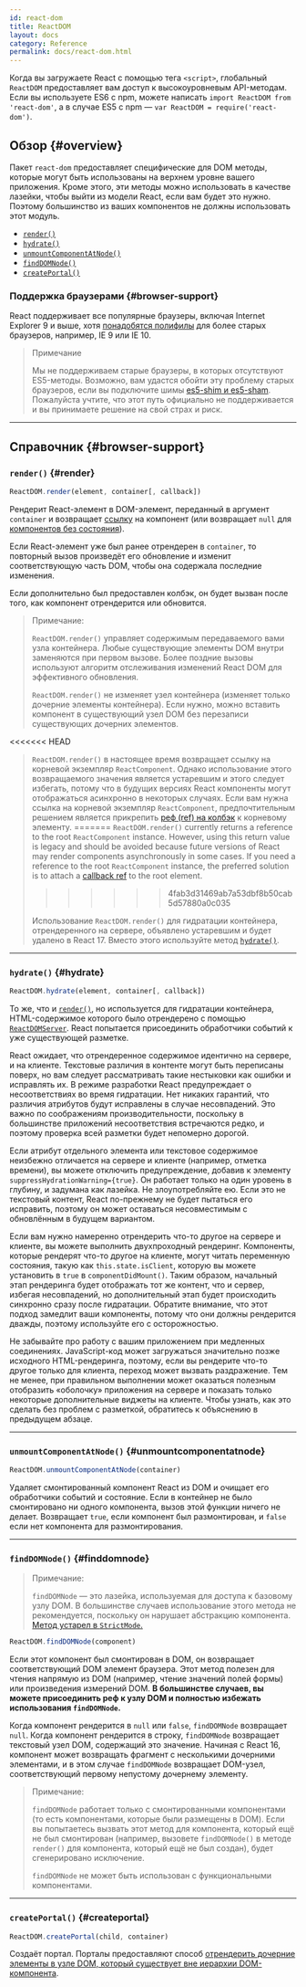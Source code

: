 ```yaml
---
id: react-dom
title: ReactDOM
layout: docs
category: Reference
permalink: docs/react-dom.html
---
```


Когда вы загружаете React с помощью тега `<script>`, глобальный `ReactDOM` предоставляет вам доступ к высокоуровневым API-методам. Если вы используете ES6 с npm, можете написать `import ReactDOM from 'react-dom'`, а в случае ES5 с npm — `var ReactDOM = require('react-dom')`.

## Обзор {#overview}

Пакет `react-dom` предоставляет специфические для DOM методы, которые могут быть использованы на верхнем уровне вашего приложения. Кроме этого, эти методы можно использовать в качестве лазейки, чтобы выйти из модели React, если вам будет это нужно. Поэтому большинство из ваших компонентов не должны использовать этот модуль.

- [`render()`](#render)
- [`hydrate()`](#hydrate)
- [`unmountComponentAtNode()`](#unmountcomponentatnode)
- [`findDOMNode()`](#finddomnode)
- [`createPortal()`](#createportal)

### Поддержка браузерами {#browser-support}

React поддерживает все популярные браузеры, включая Internet Explorer 9 и выше, хотя [понадобятся полифилы](/docs/javascript-environment-requirements.html) для более старых браузеров, например, IE 9 или IE 10.

> Примечание
>
> Мы не поддерживаем старые браузеры, в которых отсутствуют ES5-методы. Возможно, вам удастся обойти эту проблему старых браузеров, если вы подключите шимы [es5-shim и es5-sham](https://github.com/es-shims/es5-shim). Пожалуйста учтите, что этот путь официально не поддерживается и вы принимаете решение на свой страх и риск.

* * *

## Справочник {#browser-support}

### `render()` {#render}

```javascript
ReactDOM.render(element, container[, callback])
```

Рендерит React-элемент в DOM-элемент, переданный в аргумент `container` и возвращает [ссылку](/docs/more-about-refs.html) на компонент (или возвращает `null` для [компонентов без состояния](/docs/components-and-props.html#function-and-class-components)).

Если React-элемент уже был ранее отрендерен в `container`, то повторный вызов произведёт его обновление и изменит соответствующую часть DOM, чтобы она содержала последние изменения.

Если дополнительно был предоставлен колбэк, он будет вызван после того, как компонент отрендерится или обновится.

> Примечание:
>
> `ReactDOM.render()` управляет содержимым передаваемого вами узла контейнера. Любые существующие элементы DOM внутри заменяются при первом вызове. Более поздние вызовы используют алгоритм отслеживания изменений React DOM для эффективного обновления.
>
> `ReactDOM.render()` не изменяет узел контейнера (изменяет только дочерние элементы контейнера). Если нужно, можно вставить компонент в существующий узел DOM без перезаписи существующих дочерних элементов.
>
<<<<<<< HEAD
> `ReactDOM.render()` в настоящее время возвращает ссылку на корневой экземпляр `ReactComponent`. Однако использование этого возвращаемого значения является устаревшим
> и этого следует избегать, потому что в будущих версиях React компоненты могут отображаться асинхронно в некоторых случаях. Если вам нужна ссылка на корневой экземпляр `ReactComponent`, предпочтительным решением является прикрепить
> [реф (ref) на колбэк](/docs/more-about-refs.html#the-ref-callback-attribute) к корневому элементу.
=======
> `ReactDOM.render()` currently returns a reference to the root `ReactComponent` instance. However, using this return value is legacy
> and should be avoided because future versions of React may render components asynchronously in some cases. If you need a reference to the root `ReactComponent` instance, the preferred solution is to attach a
> [callback ref](/docs/refs-and-the-dom.html#callback-refs) to the root element.
>>>>>>> 4fab3d31469ab7a53dbf8b50cab5d57880a0c035
>
> Использование `ReactDOM.render()` для гидратации контейнера, отрендеренного на сервере, объявлено устаревшим и будет удалено в React 17. Вместо этого используйте метод [`hydrate()`](#hydrate).

* * *

### `hydrate()` {#hydrate}

```javascript
ReactDOM.hydrate(element, container[, callback])
```

То же, что и [`render()`](#render), но используется для гидратации контейнера, HTML-содержимое которого было отрендерено с помощью [`ReactDOMServer`](/docs/react-dom-server.html). React попытается присоединить обработчики событий к уже существующей разметке.

React ожидает, что отрендеренное содержимое идентично на сервере, и на клиенте. Текстовые различия в контенте могут быть переписаны поверх, но вам следует рассматривать такие нестыковки как ошибки и исправлять их. В режиме разработки React предупреждает о несоответствиях во время гидратации. Нет никаких гарантий, что различия атрибутов будут исправлены в случае несовпадений. Это важно по соображениям производительности, поскольку в большинстве приложений несоответствия встречаются редко, и поэтому проверка всей разметки будет непомерно дорогой.

Если атрибут отдельного элемента или текстовое содержимое неизбежно отличается на сервере и клиенте (например, отметка времени), вы можете отключить предупреждение, добавив к элементу `suppressHydrationWarning={true}`. Он работает только на один уровень в глубину, и задумана как лазейка. Не злоупотребляйте ею. Если это не текстовый контент, React по-прежнему не будет пытаться его исправить, поэтому он может оставаться несовместимым c обновлённым в будущем вариантом.

Если вам нужно намеренно отрендерить что-то другое на сервере и клиенте, вы можете выполнить двухпроходный рендеринг. Компоненты, которые рендерят что-то другое на клиенте, могут читать переменную состояния, такую как `this.state.isClient`, которую вы можете установить в `true` в `componentDidMount()`. Таким образом, начальный этап рендеринга будет отображать тот же контент, что и сервер, избегая несовпадений, но дополнительный этап будет происходить синхронно сразу после гидратации. Обратите внимание, что этот подход замедлит ваши компоненты, потому что они должны рендерится дважды, поэтому используйте его с осторожностью.

Не забывайте про работу с вашим приложением при медленных соединениях. JavaScript-код может загружаться значительно позже исходного HTML-рендеринга, поэтому, если вы рендерите что-то другое только для клиента, переход может вызвать раздражение. Тем не менее, при правильном выполнении может оказаться полезным отобразить «оболочку» приложения на сервере и показать только некоторые дополнительные виджеты на клиенте. Чтобы узнать, как это сделать без проблем с разметкой, обратитесь к объяснению в предыдущем абзаце.

* * *

### `unmountComponentAtNode()` {#unmountcomponentatnode}

```javascript
ReactDOM.unmountComponentAtNode(container)
```

Удаляет смонтированный компонент React из DOM и очищает его обработчики событий и состояние. Если в контейнер не было смонтировано ни одного компонента, вызов этой функции ничего не делает. Возвращает `true`, если компонент был размонтирован, и `false` если нет компонента для размонтирования.

* * *

### `findDOMNode()` {#finddomnode}

> Примечание:
>
> `findDOMNode` — это лазейка, используемая для доступа к базовому узлу DOM. В большинстве случаев использование этого метода не рекомендуется, поскольку он нарушает абстракцию компонента. [Метод устарел в `StrictMode`.](/docs/strict-mode.html#warning-about-deprecated-finddomnode-usage)

```javascript
ReactDOM.findDOMNode(component)
```

Если этот компонент был смонтирован в DOM, он возвращает соответствующий DOM элемент браузера. Этот метод полезен для чтения напрямую из DOM (например, чтение значений полей формы) или произведения измерений DOM. **В большинстве случаев, вы можете присоединить реф к узлу DOM и полностью избежать использования `findDOMNode`.** 

Когда компонент рендерится в `null` или `false`, `findDOMNode` возвращает `null`. Когда компонент рендерится в строку, `findDOMNode` возвращает текстовый узел DOM, содержащий это значение. Начиная с React 16, компонент может возвращать фрагмент с несколькими дочерними элементами, и в этом случае `findDOMNode` возвращает DOM-узел, соответствующий первому непустому дочернему элементу.

> Примечание:
>
> `findDOMNode` работает только с смонтированными компонентами (то есть компонентами, которые были размещены в DOM). Если вы попытаетесь вызвать этот метод для компонента, который ещё не был смонтирован (например, вызовете `findDOMNode()` в методе `render()` для компонента, который ещё не был создан), будет сгенерировано исключение.
>
> `findDOMNode` не может быть использован с функциональными компонентами.

* * *

### `createPortal()` {#createportal}

```javascript
ReactDOM.createPortal(child, container)
```

Создаёт портал. Порталы предоставляют способ [отрендерить дочерние элементы в узле DOM, который существует вне иерархии DOM-компонента](/docs/portals.html).
